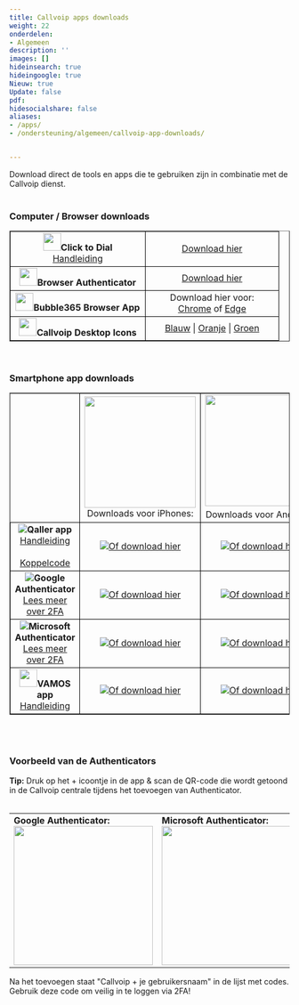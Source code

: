 ```yaml
---
title: Callvoip apps downloads
weight: 22
onderdelen:
- Algemeen
description: ''
images: []
hideinsearch: true
hideingoogle: true
Nieuw: true
Update: false
pdf: 
hidesocialshare: false
aliases:
- /apps/
- /ondersteuning/algemeen/callvoip-app-downloads/


---
```

Download direct de tools en apps die te gebruiken zijn in combinatie met de Callvoip dienst.<br><br>
<h3>Computer / Browser downloads</h3>
<table border="1" cellpadding="10">
<tr>
<td style="border: 1px solid black;" width="226px"><center><img src="https://lh3.googleusercontent.com/hnPEM81dFb18FlOTGYv54Rnc2i1b5yOVMItuNog4rqduciO8nLhylJ1JuXeSBij7AT1K1owFctZkjI0GRAhEzyjStg=w128-h128-e365-rj-sc0x00ffffff" width="32px" height="32px"><b>Click to Dial</b><br><a href="https://www.callvoip.nl/ondersteuning/integraties/click-to-dial/">Handleiding</a></center></td>
<td style="border: 1px solid black;" width="223px"><center><a href="https://chrome.google.com/webstore/detail/callvoip-click-to-dial/hnjepanannlajhppemgdmcjjpimlhkgm?hl=nl" target="_blank">Download hier</a></center></td>
</tr>
<tr>
<td style="border: 1px solid black;" width="226px"><center><img src="https://lh3.googleusercontent.com/LEgohRXYMasRoU-SXiJrkH_LsMMMgpKERWbOCpofID-cbbtKm4DjovRnDo2eiyvWBGcOUSjvQmBPOGKJW7g8y1aJCw=w128-h128-e365-rj-sc0x00ffffff" width="32px" height="32px"><b>Browser Authenticator</b></center></td>
<td style="border: 1px solid black;" width="223px"><center><a href="https://chrome.google.com/webstore/detail/authenticator/bhghoamapcdpbohphigoooaddinpkbai" target="_blank">Download hier</a></center></td>
</tr>
<tr>
<td style="border: 1px solid black;" width="226px"><center><img src="https://lh3.googleusercontent.com/j3tINOvSgcuKInS6UlMjsdtuXQRwnSaYP2i5_2LJ2-Nto5JYdpTDdnVO-R9p7cb2jNmS8qRkJBHzHKwH_Bk8KHOU0w=s60" width="32px" height="32px"><b>Bubble365 Browser App</b></center></td>
<td style="border: 1px solid black;" width="223px"><center>Download hier voor:<br><a href="https://chromewebstore.google.com/detail/bubble365/ccgmdckiocfdmiapdcknbnmgokjkedkg" target="_blank">Chrome</a> of <a href="https://microsoftedge.microsoft.com/addons/detail/bubble365/ofglgfkijflldmmldabogfodljicagbj" target="_blank">Edge</a></center></td>
</tr>
<tr>
<td style="border: 1px solid black;" width="226px"><center><img src="https://files.callvoip.nl/downloads/ico-blue.ico" width="32px" height="32px"><b>Callvoip Desktop Icons</b></center></td>
<td style="border: 1px solid black;" width="223px"><center><a href="https://callvoip.nl/ico1" target="_blank">Blauw</a> | <a href="https://callvoip.nl/ico2" target="_blank">Oranje</a> | <a href="https://callvoip.nl/ico3" target="_blank">Groen</a></center></td>
</tr>
</table>
<br>
<h3>Smartphone app downloads</h3>
<table border="1" cellpadding="10">
<tbody>
<tr>
<td>&nbsp;</td>
<td style="border: 1px solid black;"><center><img src="https://res.cloudinary.com/callvoip/image/upload/v1686299047/App-Stroe.png" width="200px">Downloads voor iPhones:</center></td>
<td style="border: 1px solid black;"><center><img src="https://res.cloudinary.com/callvoip/image/upload/v1686299047/googleplay_zhcnme.png" width="200px" style="padding-bottom: 5px;">Downloads voor Androids:</center></td>
</tr>
<tr>
<td style="border: 1px solid black;"><center><img src="https://res.cloudinary.com/callvoip/image/upload/v1686299047/qaller5.png"><b>Qaller app</b><br><a href="https://www.callvoip.nl/ondersteuning/simmpl-functionaliteiten/qaller-ios-5/">Handleiding</a><br><br><a href="https://callvoip.nl/koppelcode">Koppelcode</a></center></td>
<td style="border: 1px solid black;"><center><img src="https://res.cloudinary.com/callvoip/image/upload/v1690890155/qaller-apple.png"><a href="https://apps.apple.com/nl/app/qaller/id1140548146" target="_blank">Of download hier</a></center></td>
<td style="border: 1px solid black;"><center><img src="https://res.cloudinary.com/callvoip/image/upload/v1690891028/qaller-google.png"><a href="https://play.google.com/store/apps/details?id=com.digifoon.qaller&hl=nl" target="_blank">Of download hier</a></center></td>
</tr>
<tr>
<td style="border: 1px solid black;"><center><img src="https://res.cloudinary.com/callvoip/image/upload/v1686299047/googleauth2.png"><b>Google Authenticator</b><br><a href="https://www.callvoip.nl/2fa-tips/">Lees meer over 2FA</a></center></td>
<td style="border: 1px solid black;"><center><img src="https://res.cloudinary.com/callvoip/image/upload/v1690890485/google-apple.png"><a href="https://apps.apple.com/us/app/google-authenticator/id388497605" target="_blank">Of download hier</a></center></td>
<td style="border: 1px solid black;"><center><img src="https://res.cloudinary.com/callvoip/image/upload/v1690891028/google-google.png"><a href="https://play.google.com/store/apps/details?id=com.google.android.apps.authenticator2&hl=en&gl=US&pli=1" target="_blank">Of download hier</a></center></td>
</tr>
<tr>
<td style="border: 1px solid black;"><center><img src="https://res.cloudinary.com/callvoip/image/upload/v1686299047/micro2fa.png"><b>Microsoft Authenticator</b><br><a href="https://www.callvoip.nl/2fa-tips/">Lees meer over 2FA</a></center></td>
<td style="border: 1px solid black;"><center><img src="https://res.cloudinary.com/callvoip/image/upload/v1690890485/microsoft-apple2.png"><a href="https://apps.apple.com/us/app/microsoft-authenticator/id983156458" target="_blank">Of download hier</a></center></td>
<td style="border: 1px solid black;"><center><img src="https://res.cloudinary.com/callvoip/image/upload/v1690891028/microsoft-google.png"><a href="https://play.google.com/store/apps/details?id=com.azure.authenticator&hl=en&gl=US" target="_blank">Of download hier</a></center></td>
</tr>
<tr>
<td style="border: 1px solid black;"><center><img src="https://res.cloudinary.com/callvoip/image/upload/v1686299047/vamos_fupe0q.png" width="32px"><b>VAMOS app</b><br><a href="https://www.callvoip.nl/ondersteuning/vast-mobiel/vast-mobiel-handleiding/">Handleiding</a></center></td>
<td style="border: 1px solid black;"><center><img src="https://res.cloudinary.com/callvoip/image/upload/v1690890485/vamos-apple.png"><a href="https://apps.apple.com/nl/app/vamos-vast-mobiel/id1449692498" target="_blank">Of download hier</a></center></td>
<td style="border: 1px solid black;"><center><img src="https://res.cloudinary.com/callvoip/image/upload/v1690891028/vamos-google.png"><a href="https://play.google.com/store/apps/details?id=com.digifoon.fmc" target="_blank">Of download hier</a></center></td>
</tr>
</tbody>
</table>
<br><br>
<h3>Voorbeeld van de Authenticators</h3>
<b>Tip:</b> Druk op het + icoontje in de app & scan de QR-code die wordt getoond in de Callvoip centrale tijdens het toevoegen van Authenticator.<br><br>
<table cellpadding="10">
<tr>
<td><b>Google Authenticator:</b><br><img src="https://res.cloudinary.com/callvoip/image/upload/v1691051265/Google_Auth-example.png" width="250px"></td>
<td><b>Microsoft Authenticator:</b><br><img src="https://res.cloudinary.com/callvoip/image/upload/v1691051265/microsoft_Auth-example.png" width="250px"></td>
<td><b>Microsoft Authenticator:</b><br><img src="https://res.cloudinary.com/callvoip/image/upload/v1691051265/microsoft_Auth-example2.png" width="250px"></td>
</tr>
</table>
Na het toevoegen staat "Callvoip + je gebruikersnaam" in de lijst met codes. Gebruik deze code om veilig in te loggen via 2FA!

